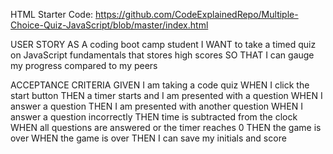 HTML Starter Code: https://github.com/CodeExplainedRepo/Multiple-Choice-Quiz-JavaScript/blob/master/index.html


USER STORY
AS A coding boot camp student
I WANT to take a timed quiz on JavaScript fundamentals that stores high scores
SO THAT I can gauge my progress compared to my peers

ACCEPTANCE CRITERIA
GIVEN I am taking a code quiz
WHEN I click the start button
THEN a timer starts and I am presented with a question
WHEN I answer a question
THEN I am presented with another question
WHEN I answer a question incorrectly
THEN time is subtracted from the clock
WHEN all questions are answered or the timer reaches 0
THEN the game is over
WHEN the game is over
THEN I can save my initials and score


